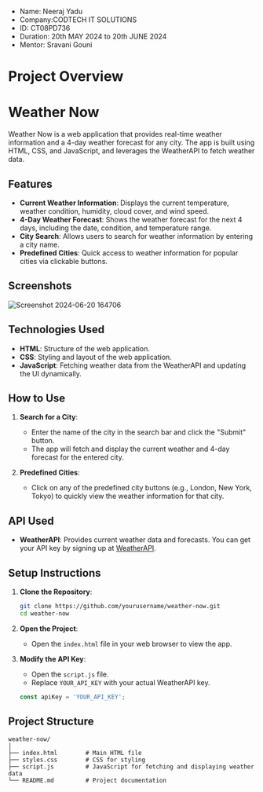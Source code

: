 - Name: Neeraj Yadu
- Company:CODTECH IT SOLUTIONS
- ID: CT08PD736
- Duration: 20th MAY 2024 to 20th JUNE 2024
- Mentor: Sravani Gouni

# Project Overview

# Weather Now

Weather Now is a web application that provides real-time weather information and a 4-day weather forecast for any city. The app is built using HTML, CSS, and JavaScript, and leverages the WeatherAPI to fetch weather data.

## Features

- **Current Weather Information**: Displays the current temperature, weather condition, humidity, cloud cover, and wind speed.
- **4-Day Weather Forecast**: Shows the weather forecast for the next 4 days, including the date, condition, and temperature range.
- **City Search**: Allows users to search for weather information by entering a city name.
- **Predefined Cities**: Quick access to weather information for popular cities via clickable buttons.

## Screenshots
![Screenshot 2024-06-20 164706](https://github.com/NeerajYadu07/CODTECH-Task1/assets/100270646/d7eb2e78-6c51-46c0-bfd9-4a350d747792)


## Technologies Used

- **HTML**: Structure of the web application.
- **CSS**: Styling and layout of the web application.
- **JavaScript**: Fetching weather data from the WeatherAPI and updating the UI dynamically.

## How to Use

1. **Search for a City**:
   - Enter the name of the city in the search bar and click the "Submit" button.
   - The app will fetch and display the current weather and 4-day forecast for the entered city.

2. **Predefined Cities**:
   - Click on any of the predefined city buttons (e.g., London, New York, Tokyo) to quickly view the weather information for that city.

## API Used

- **WeatherAPI**: Provides current weather data and forecasts. You can get your API key by signing up at [WeatherAPI](https://www.weatherapi.com/).

## Setup Instructions

1. **Clone the Repository**:
   ```bash
   git clone https://github.com/yourusername/weather-now.git
   cd weather-now
   ```

2. **Open the Project**:
   - Open the `index.html` file in your web browser to view the app.

3. **Modify the API Key**:
   - Open the `script.js` file.
   - Replace `YOUR_API_KEY` with your actual WeatherAPI key.
   ```javascript
   const apiKey = 'YOUR_API_KEY';
   ```

## Project Structure

```
weather-now/
│
├── index.html        # Main HTML file
├── styles.css        # CSS for styling
├── script.js         # JavaScript for fetching and displaying weather data
└── README.md         # Project documentation
```
